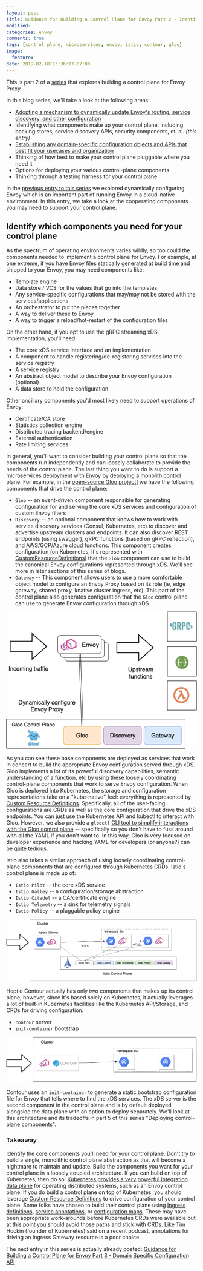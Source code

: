 ```yaml
---
layout: post
title: Guidance for Building a Control Plane for Envoy Part 2 - Identify Components
modified:
categories: envoy
comments: true
tags: [control plane, microservices, envoy, istio, contour, gloo]
image:
  feature:
date: 2019-02-18T13:36:17-07:00
---
```


This is part 2 of a [series](https://blog.christianposta.com/envoy/guidance-for-building-a-control-plane-to-manage-envoy-proxy-based-infrastructure/) that explores building a control plane for Envoy Proxy. 

In this blog series, we'll take a look at the following areas:

* [Adopting a mechanism to dynamically update Envoy's routing, service discovery, and other configuration](https://blog.christianposta.com/envoy/guidance-for-building-a-control-plane-to-manage-envoy-proxy-based-infrastructure/)
* Identifying what components make up your control plane, including backing stores, service discovery APIs, security components, et. al. _(this entry)_
* [Establishing any domain-specific configuration objects and APIs that best fit your usecases and organization](https://blog.christianposta.com/envoy/guidance-for-building-a-control-plane-for-envoy-domain-specific-configuration-api/)
* Thinking of how best to make your control plane pluggable where you need it
* Options for deploying your various control-plane components
* Thinking through a testing harness for your control plane

In the [previous entry to this series](https://blog.christianposta.com/envoy/guidance-for-building-a-control-plane-to-manage-envoy-proxy-based-infrastructure/) we explored dynamically configuring Envoy which is an important part of running Envoy in a cloud-native environment. In this entry, we take a look at the cooperating components you may need to support your control plane. 


## Identify which components you need for your control plane

As the spectrum of operating environments varies wildly, so too could the components needed to implement a control plane for Envoy. For example, at one extreme, if you have Envoy files statically generated at build time and shipped to your Envoy, you may need components like:

* Template engine
* Data store / VCS for the values that go into the templates
* Any service-specific configurations that may/may not be stored with the services/applications
* An orchestrator to put the pieces together 
* A way to deliver these to Envoy 
* A way to trigger a reload/hot-restart of the configuration files

On the other hand, if you opt to use the gRPC streaming xDS implementation, you'll need:

* The core xDS service interface and an implementation
* A component to handle registering/de-registering services into the service registry
* A service registry
* An abstract object model to describe your Envoy configuration (optional)
* A data store to hold the configuration


Other ancillary components you'd most likely need to support operations of Envoy:

* Certificate/CA store
* Statistics collection engine
* Distributed tracing backend/engine
* External authentication
* Rate limiting services

In general, you'll want to consider building your control plane so that the components run independently and can loosely collaborate to provide the needs of the control plane. The last thing you want to do is support a microservices deployment with Envoy by deploying a monolith control plane. For example, in the [open-source Gloo project](https://gloo.solo.io)] we have the following components that drive the control plane:

* `Gloo` -- an event-driven component responsible for generating configuration for and serving the core xDS services and configuration of custom Envoy filters
* `Discovery` -- an optional component that knows how to work with service discovery services (Consul, Kubernetes, etc) to discover and advertise upstream clusters and endpoints. It can also discover REST endpoints (using swagger), gRPC functions (based on gRPC reflection), and AWS/GCP/Azure cloud functions. This component creates configuration (on Kubernetes, it's represented with [CustomResourceDefinitions](https://kubernetes.io/docs/concepts/extend-kubernetes/api-extension/custom-resources/)) that the `Gloo` component can use to build the canonical Envoy configurations represented through xDS. We'll see more in later sections of this series of blogs.
* `Gateway` -- This component allows users to use a more comfortable object model to configure an Envoy Proxy based on its role (ie, edge gateway, shared proxy, knative cluster ingress, etc). This part of the control plane also generates configuration that the `Gloo` control plane can use to generate Envoy configuration through xDS

![](/images/control-plane/gloo-control-plane.png)

As  you can see these base components are deployed as services that work in concert to build the appropriate Envoy configuration served through xDS. Gloo implements a lot of its powerful discovery capabilities, semantic understanding of a function, etc by using these loosely coordinating control-plane components that work to serve Envoy configuration. When Gloo is deployed into Kubernetes, the storage and configuration representations take on a "kube-native" feel: everything is represented by [Custom Resource Definitions](https://kubernetes.io/docs/concepts/extend-kubernetes/api-extension/custom-resources/). Specifically, all of the user-facing configurations are CRDs as well as the core configuration that drive the xDS endpoints. You can just use the Kubernetes API and kubectl to interact with Gloo. However, we also provide a `glooctl` [CLI tool to simplify interactions with the Gloo control plane](https://gloo.solo.io/cli/) -- specifically so you don't have to fuss around with all the YAML if you don't want to. In this way, Gloo is very focused on developer experience and hacking YAML for developers (or anyone?) can be quite tedious.

Istio also takes a similar approach of using loosely coordinating control-plane components that are configured through Kubernetes CRDs. Istio's control plane is made up of:

* `Istio Pilot` -- the core xDS service
* `Istio Galley` -- a configuration/storage abstraction 
* `Istio Citadel` -- a CA/certificate engine
* `Istio Telemetry` -- a sink for telemetry signals
* `Istio Policy` -- a pluggable policy engine

![](/images/control-plane/istio-control-plane.png)


Heptio Contour actually has only two components that makes up its control plane, however, since it's based solely on Kubernetes, it actually leverages a lot of built-in Kubernetes facilities like the Kubernetes API/Storage, and CRDs for driving configuration. 

* `contour` server
* `init-container` bootstrap

![](/images/control-plane/contour-control-plane.png)

Contour uses an `init-container` to generate a static bootstrap configuration file for Envoy that tells where to find the xDS services. The xDS server is the second component in the control plane and is by default deployed alongside the data plane with an option to deploy separately. We'll look at this architecture and its tradeoffs in part 5 of this series "Deploying control-plane components".

### Takeaway
Identify the core components you'll need for your control plane. Don't try to build a single, monolithic control plane abstraction as that will become a nightmare to maintain and update. Build the components you want for your control plane in a loosely coupled architecture. If you can build on top of Kubernetes, then do so: [Kubernetes provides a very powerful integration data plane](https://medium.com/@allingeek/kubernetes-as-a-common-ops-data-plane-f8f2cf40cd59) for operating distributed systems, such as an Envoy control plane. If you do build a control plane on top of Kubernetes, you should leverage [Custom Resource Definitions](https://kubernetes.io/docs/concepts/extend-kubernetes/api-extension/custom-resources/) to drive configuration of your control plane. Some folks have chosen to build their control plane using [Ingress definitions](https://github.com/kubernetes/ingress-nginx/blob/master/docs/user-guide/nginx-configuration/annotations.md), [service annotations](https://www.getambassador.io/reference/configuration/), or [configuration maps]( https://www.youtube.com/watch?v=a1tXFUrqt5M&list=PLj6h78yzYM2PF_iYEBntfR0m4KAZET18Q&index=14&t=0s). These may have been appropriate work-arounds before Kubernetes CRDs were available but at this point you should avoid those paths and stick with CRDs. Like Tim Hockin (founder of Kubernetes) said on a recent podcast, annotations for driving an Ingress Gateway resource is a poor choice. 

The next entry in this series is actually already posted: [Guidance for Building a Control Plane for Envoy Part 3 - Domain Specific Configuration API](https://blog.christianposta.com/envoy/guidance-for-building-a-control-plane-for-envoy-domain-specific-configuration-api/)
